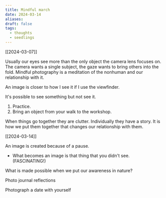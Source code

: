 ```yaml
---
title: Mindful march
date: 2024-03-14
aliases: 
draft: false
tags:
  - thoughts
  - seedlings
---
```

[[2024-03-07]]

Usually our eyes see more than the only object the camera lens focuses on. The camera wants a single subject, the gaze wants to bring others into the fold. Mindful photography is a meditation of the nonhuman and our relationship with it.

An image is closer to how I see it if I use the viewfinder.

It's possible to see something but not see it.

1. Practice.
2. Bring an object from your walk to the workshop.

When things go together they are clutter. Individually they have a story. It is how we put them together that changes our relationship with them.

[[2024-03-14]]

An image is created because of a pause.
- What becomes an image is that thing that you didn't see.
(FASCINATING!)

What is made possible when we put our awareness in nature?

Photo journal reflections

Photograph a date with yourself